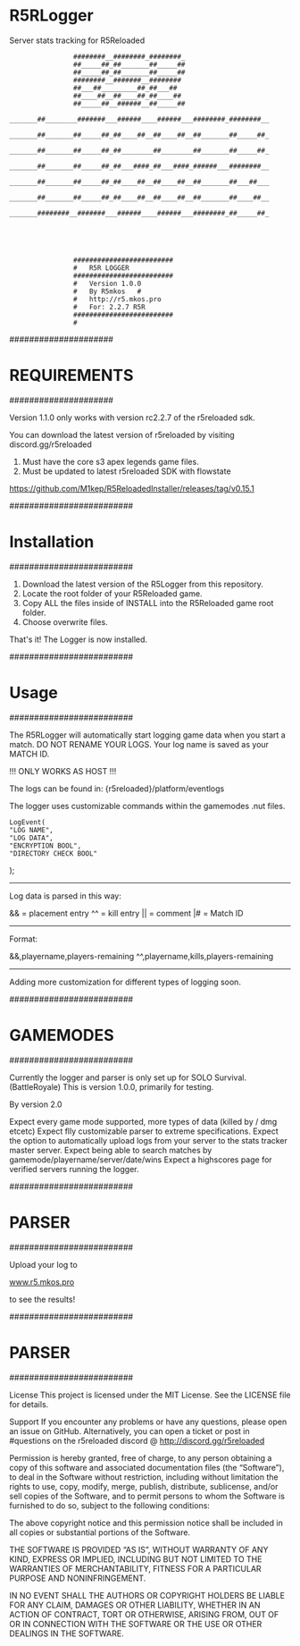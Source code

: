 # R5RLogger
 Server stats tracking for R5Reloaded

					########__########_########_
					##_____##_##_______##_____##
					##_____##_##_______##_____##
					########__#######__########
					##___##_________##_##___##
					##____##__##____##_##____##
					##_____##__######__##_____##
			_______##________#######___######____######___########_########__
			_______##_______##_____##_##____##__##____##__##_______##_____##_
			_______##_______##_____##_##________##________##_______##_____##_
			_______##_______##_____##_##___####_##___####_######___########__
			_______##_______##_____##_##____##__##____##__##_______##___##___
			_______##_______##_____##_##____##__##____##__##_______##____##__
			_______########__#######___######____######___########_##_____##_

	
	
	
	
					#########################
					#	R5R LOGGER	
					#########################
					#	Version 1.0.0	
					#	By R5mkos	#
					#	http://r5.mkos.pro	
					#	For: 2.2.7 R5R	
					#########################
					#	
#####################
#	REQUIREMENTS				
#####################


Version 1.1.0 only works with version 
rc2.2.7 of the r5reloaded sdk.


You can download the latest version of 
r5reloaded by visiting discord.gg/r5reloaded


1. Must have the core s3 apex legends game files.
2. Must be updated to latest r5reloaded SDK with flowstate


https://github.com/M1kep/R5ReloadedInstaller/releases/tag/v0.15.1


#########################
#	Installation	#
#########################


1. Download the latest version of the R5Logger from this repository.
2. Locate the root folder of your R5Reloaded game.
3. Copy ALL the files inside of INSTALL into the R5Reloaded game root folder.
4. Choose overwrite files.


That's it! 
The Logger is now installed.


#########################
#	Usage		#
#########################

The R5RLogger will automatically start logging game data when you start a match. 
DO NOT RENAME YOUR LOGS. Your log name is saved as your MATCH ID.

!!! ONLY WORKS AS HOST !!!


The logs can be found in:
{r5reloaded}/platform/eventlogs


The logger uses customizable commands within the gamemodes .nut files.

    LogEvent(
    "LOG NAME", 
    "LOG DATA", 
    "ENCRYPTION BOOL", 
    "DIRECTORY CHECK BOOL"
);


________________________
Log data is parsed in this way:


&& = placement entry
^^ = kill entry
|| = comment
|# = Match ID

________________________
Format:


&&,playername,players-remaining
^^,playername,kills,players-remaining



________________________
Adding more customization for
different types of logging soon.



#########################
#	GAMEMODES	#
#########################

Currently the logger and parser is only set up for SOLO Survival. (BattleRoyale)
This is version 1.0.0, primarily for testing.


By version 2.0

Expect every game mode supported, more types of data (killed by / dmg etcetc)
Expect flly customizable parser to extreme specifications.
Expect the option to automatically upload logs from your server to the stats tracker master server.
Expect being able to search matches by gamemode/playername/server/date/wins
Expect a highscores page for verified servers running the logger. 


#########################
#	PARSER		#
#########################

Upload your log to 

www.r5.mkos.pro 

to see the results!



#########################
#	PARSER		#
#########################

License
This project is licensed under the MIT License. See the LICENSE file for details.

Support
If you encounter any problems or have any questions, please open an issue on GitHub.
Alternatively, you can open a ticket or post in #questions on the r5reloaded discord @
http://discord.gg/r5reloaded



Permission is hereby granted, free of charge, to any person obtaining a copy of this software
 and associated documentation files (the “Software”), to deal in the Software without restriction,
 including without limitation the rights to use, copy, modify, merge, publish, distribute, sublicense,
 and/or sell copies of the Software, and to permit persons to whom the Software is furnished to do 
so, subject to the following conditions:

The above copyright notice and this permission notice shall be included in
all copies or substantial portions of the Software.

THE SOFTWARE IS PROVIDED “AS IS”, WITHOUT WARRANTY OF ANY KIND, 
EXPRESS OR IMPLIED, INCLUDING BUT NOT LIMITED TO THE WARRANTIES 
OF MERCHANTABILITY, FITNESS FOR A PARTICULAR PURPOSE AND NONINFRINGEMENT.

IN NO EVENT SHALL THE AUTHORS OR COPYRIGHT HOLDERS BE LIABLE FOR ANY CLAIM,
 DAMAGES OR OTHER LIABILITY, WHETHER IN AN ACTION OF CONTRACT, TORT OR OTHERWISE, 
ARISING FROM, OUT OF OR IN CONNECTION WITH THE SOFTWARE OR THE USE OR OTHER DEALINGS 
IN THE SOFTWARE.

